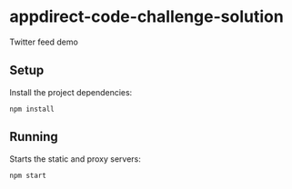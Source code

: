 # appdirect-code-challenge-solution

Twitter feed demo

## Setup

Install the project dependencies:

`npm install`

## Running

Starts the static and proxy servers:

`npm start`

